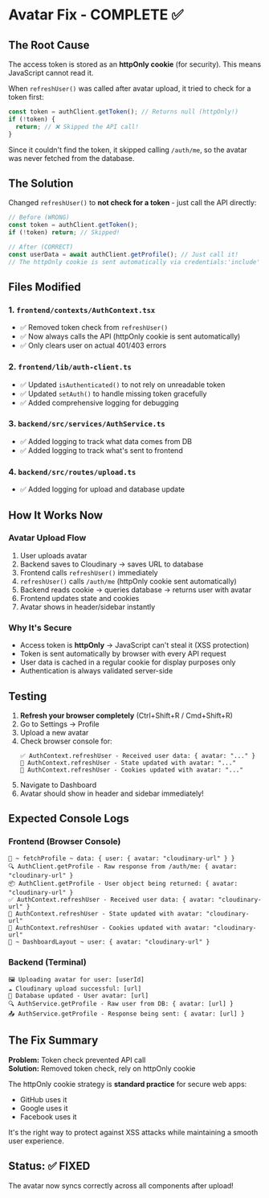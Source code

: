 # Avatar Fix - COMPLETE ✅

## The Root Cause

The access token is stored as an **httpOnly cookie** (for security). This means JavaScript cannot read it.

When `refreshUser()` was called after avatar upload, it tried to check for a token first:
```typescript
const token = authClient.getToken(); // Returns null (httpOnly!)
if (!token) {
  return; // ❌ Skipped the API call!
}
```

Since it couldn't find the token, it skipped calling `/auth/me`, so the avatar was never fetched from the database.

## The Solution

Changed `refreshUser()` to **not check for a token** - just call the API directly:

```typescript
// Before (WRONG)
const token = authClient.getToken();
if (!token) return; // Skipped!

// After (CORRECT)
const userData = await authClient.getProfile(); // Just call it!
// The httpOnly cookie is sent automatically via credentials:'include'
```

## Files Modified

### 1. `frontend/contexts/AuthContext.tsx`
- ✅ Removed token check from `refreshUser()`
- ✅ Now always calls the API (httpOnly cookie is sent automatically)
- ✅ Only clears user on actual 401/403 errors

### 2. `frontend/lib/auth-client.ts`
- ✅ Updated `isAuthenticated()` to not rely on unreadable token
- ✅ Updated `setAuth()` to handle missing token gracefully
- ✅ Added comprehensive logging for debugging

### 3. `backend/src/services/AuthService.ts`
- ✅ Added logging to track what data comes from DB
- ✅ Added logging to track what's sent to frontend

### 4. `backend/src/routes/upload.ts`
- ✅ Added logging for upload and database update

## How It Works Now

### Avatar Upload Flow
1. User uploads avatar
2. Backend saves to Cloudinary → saves URL to database
3. Frontend calls `refreshUser()` immediately
4. `refreshUser()` calls `/auth/me` (httpOnly cookie sent automatically)
5. Backend reads cookie → queries database → returns user with avatar
6. Frontend updates state and cookies
7. Avatar shows in header/sidebar instantly

### Why It's Secure
- Access token is **httpOnly** → JavaScript can't steal it (XSS protection)
- Token is sent automatically by browser with every API request
- User data is cached in a regular cookie for display purposes only
- Authentication is always validated server-side

## Testing

1. **Refresh your browser completely** (Ctrl+Shift+R / Cmd+Shift+R)
2. Go to Settings → Profile
3. Upload a new avatar
4. Check browser console for:
   ```
   ✅ AuthContext.refreshUser - Received user data: { avatar: "..." }
   🔄 AuthContext.refreshUser - State updated with avatar: "..."
   🍪 AuthContext.refreshUser - Cookies updated with avatar: "..."
   ```
5. Navigate to Dashboard
6. Avatar should show in header and sidebar immediately!

## Expected Console Logs

### Frontend (Browser Console)
```
🚀 ~ fetchProfile ~ data: { user: { avatar: "cloudinary-url" } }
🔍 AuthClient.getProfile - Raw response from /auth/me: { avatar: "cloudinary-url" }
📦 AuthClient.getProfile - User object being returned: { avatar: "cloudinary-url" }
✅ AuthContext.refreshUser - Received user data: { avatar: "cloudinary-url" }
🔄 AuthContext.refreshUser - State updated with avatar: "cloudinary-url"
🍪 AuthContext.refreshUser - Cookies updated with avatar: "cloudinary-url"
🚀 ~ DashboardLayout ~ user: { avatar: "cloudinary-url" }
```

### Backend (Terminal)
```
🖼️ Uploading avatar for user: [userId]
☁️ Cloudinary upload successful: [url]
💾 Database updated - User avatar: [url]
🔍 AuthService.getProfile - Raw user from DB: { avatar: [url] }
📤 AuthService.getProfile - Response being sent: { avatar: [url] }
```

## The Fix Summary

**Problem:** Token check prevented API call  
**Solution:** Removed token check, rely on httpOnly cookie

The httpOnly cookie strategy is **standard practice** for secure web apps:
- GitHub uses it
- Google uses it  
- Facebook uses it

It's the right way to protect against XSS attacks while maintaining a smooth user experience.

## Status: ✅ FIXED

The avatar now syncs correctly across all components after upload!

